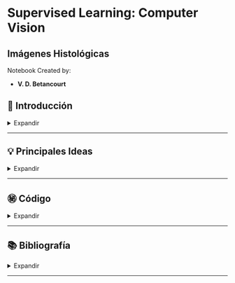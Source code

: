 # Supervised Learning: Computer Vision

## **Imágenes Histológicas**

Notebook Created by:

- **V. D. Betancourt**




## 📑 Introducción

<details>
    <summary> Expandir </summary>

La presente actividad se enmarca en el ámbito del Aprendizaje Supervisado y la Visión por Computadora, con el propósito de analizar **imágenes histológicas** a través de distintos procesos computacionales.

Se estudiarán las características de 2 imágenes histológicas, dadas como inputs:

*  **`histo_1.jpg`**

    ![](https://github.com/vbleal/05MIAR/blob/main/P1/histo_1.jpg)
   

*  **`histo_2.jpg`**

    ![](https://github.com/vbleal/05MIAR/blob/main/P1/histo_2.jpg)

Las instrucciones (sin solución) se pueden consultar en el Notebook:

* [Actividad_C1_P1_prob.ipynb](https://github.com/vbleal/SL_ComputerVision/blob/main/P1/Actividad_C1_P1_prob.ipynb)


</details>

----------------




## 💡 Principales Ideas

<details>
    <summary> Expandir </summary>

### Carga

Comenzaremos con la carga de una imagen histológica, utilizando la biblioteca **`skimage.io`** para leerla en formato RGB y normalizar sus valores de píxeles al rango [0, 1], facilitando su procesamiento y visualización posterior. Esta etapa inicial es crucial para preparar la imagen para análisis más profundos, permitiendo una manipulación más precisa de sus componentes (Van der Walt et al., 2014).

### Color

Posteriormente, se realizará una transformación de color para convertir la imagen al espacio de color CMYK, enfocándonos en la extracción de la componente magenta que resalta las regiones tisulares. La visualización de esta componente específica permite una mejor identificación de los elementos de interés dentro de la muestra histológica (Plataniotis y Venetsanopoulos, 2000). Seguido de esto, se empleará un proceso de umbralización con el método de Otsu, tras aplicar un filtro gaussiano, para diferenciar claramente entre el fondo y la región tisular, una técnica que mejora la segmentación de imágenes mediante la reducción de ruido y la identificación óptima del umbral.

### Limpieza

La limpieza de la imagen se realizará mediante la eliminación de artefactos de lumen que puedan confundirse con lúmenes reales, utilizando herramientas específicas de morfología de skimage.morphology. Este paso es esencial para asegurar que la segmentación posterior sea lo más precisa posible, eliminando elementos que podrían afectar negativamente la interpretación de los datos.

### Segmentación

Avanzaremos hacia la segmentación específica de lúmenes mediante el algoritmo de expansión a partir de semillas, y posteriormente, rellenaremos estos objetos para facilitar su identificación y análisis. Este enfoque permite un estudio detallado de estructuras específicas dentro de la imagen, proporcionando una base sólida para la detección y el análisis cuantitativo de lúmenes.

### Lumen

Finalmente, se enfocará en la identificación y análisis cuantitativo del lumen más grande, extrayendo características geométricas que permitan su caracterización detallada. Esta fase es crucial para entender las propiedades físicas de los lúmenes, ofreciendo insights valiosos para aplicaciones biomédicas y de investigación.


</details>

----------------




## ㊙️ **Código**

<details>
    <summary> Expandir </summary>

Véase el Notebook:

- [GH_SL_CV_Hist_Actividad_C1_P1_sol.ipynb](https://github.com/vbleal/SL_ComputerVision/blob/main/P1/GH_SL_CV_Hist_Actividad_C1_P1_sol.ipynb)

</details>

----------------







## 📚 **Bibliografía**

<details>
    <summary> Expandir </summary>

*   Kapur, Saurabh (2017). ***Computer Vision with Python 3. Image Classification, Object Detection, Video Processing, and More***. Packt Publishing.

*   Van der Walt S, Schönberger JL, Nunez-Iglesias J, Boulogne F, Warner JD, Yager N, Gouillart E, Yu T. (2014). ***Scikit-image: image processing in Python***. PeerJ 2:e453 https://doi.org/10.7717/peerj.453



</details>

----------------

